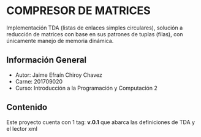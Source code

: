 # COMPRESOR DE MATRICES

Implementación TDA (listas de enlaces simples circulares), solución a reducción de matrices con base en sus patrones de tuplas (filas), con únicamente manejo de memoria dinámica.

## Información General
* Autor: Jaime Efraín Chiroy Chavez
* Carne: 201709020
* Curso: Introducción a la Programación y Computación 2

## Contenido
Este proyecto cuenta con 1 tag: **v.0.1** que abarca las definiciones de TDA y el lector xml
